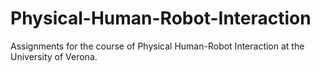 # Physical-Human-Robot-Interaction
Assignments for the course of  Physical Human-Robot Interaction at the University of Verona.
